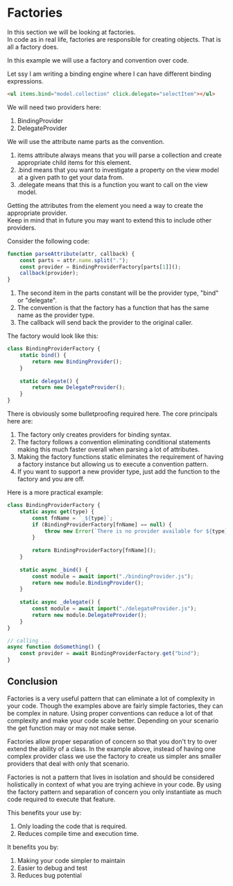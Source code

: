 # Factories
In this section we will be looking at factories.  
In code as in real life, factories are responsible for creating objects.
That is all a factory does.

In this example we will use a factory and convention over code.

Let ssy I am writing a binding engine where I can have different binding expressions.
```html
<ul items.bind="model.collection" click.delegate="selectItem"></ul>
```

We will need two providers here:
1. BindingProvider
1. DelegateProvider

We will use the attribute name parts as the convention.
1. items attribute always means that you will parse a collection and create appropriate child items for this element.
1. .bind means that you want to investigate a property on the view model at a given path to get your data from.
1. .delegate means that this is a function you want to call on the view model.

Getting the attributes from the element you need a way to create the appropriate provider.  
Keep in mind that in future you may want to extend this to include other providers.

Consider the following code:
```js
function parseAttribute(attr, callback) {
    const parts = attr.name.split(".");
    const provider = BindingProviderFactory[parts[1]]();
    callback(provider);
}
```

1. The second item in the parts constant will be the provider type, "bind" or "delegate".
2. The convention is that the factory has a function that has the same name as the provider type.
3. The callback will send back the provider to the original caller.

The factory would look like this:

```js
class BindingProviderFactory {
    static bind() {
        return new BindingProvider();
    }
    
    static delegate() {
        return new DelegateProvider();
    }
}
``` 

There is obviously some bulletproofing required here.
The core principals here are:

1. The factory only creates providers for binding syntax.
1. The factory follows a convention eliminating conditional statements making this much faster overall when parsing a lot of attributes.
1. Making the factory functions static eliminates the requirement of having a factory instance but allowing us to execute a convention pattern.
1. If you want to support a new provider type, just add the function to the factory and you are off.

Here is a more practical example:

```js
class BindingProviderFactory {
    static async get(type) {
        const fnName = `_${type}`;
        if (BindingProviderFactory[fnName] == null) {
            throw new Error(`There is no provider available for ${type}`);
        }
        
        return BindingProviderFactory[fnName]();
    }
    
    static async _bind() {
        const module = await import("./bindingProvider.js");
        return new module.BindingProvider();
    }
    
    static async _delegate() {
        const module = await import("./delegateProvider.js");
        return new module.DelegateProvider();
    }
}

// calling ...
async function doSomething() {
    const provider = await BindingProviderFactory.get("bind");    
}
```

## Conclusion
Factories is a very useful pattern that can eliminate a lot of complexity in your code.
Though the examples above are fairly simple factories, they can be complex in nature.
Using proper conventions can reduce a lot of that complexity and  make your code scale better.
Depending on your scenario the get function may or may not make sense.

Factories allow proper separation of concern so that you don't try to over extend the ability of a class.
In the example above, instead of having one complex provider class we use the factory to create us simpler ans smaller providers that deal with only that scenario.

Factories is not a pattern that lives in isolation and should be considered holistically in context of what you are trying achieve in your code.
By using the factory pattern and separation of concern you only instantiate as much code required to execute that feature.

This benefits your use by:

1. Only loading the code that is required.
1. Reduces compile time and execution time.

It benefits you by:

1. Making your code simpler to maintain
1. Easier to debug and test
1. Reduces bug potential
